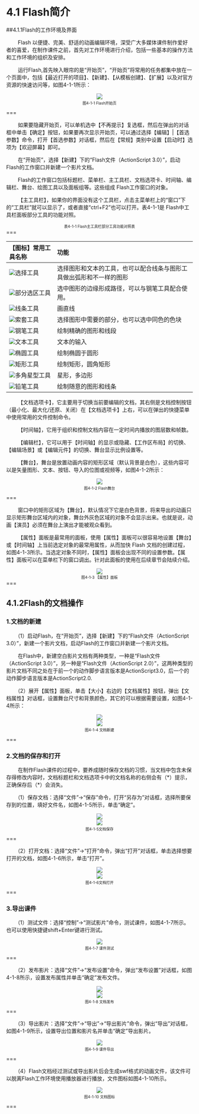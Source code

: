 # 4.1 Flash简介

##4.1.1Flash的工作环境及界面

&nbsp;&nbsp;&nbsp;&nbsp;&nbsp;&nbsp;&nbsp;&nbsp;Flash 以便捷、完美、舒适的动画编辑环境，深受广大多媒体课件制作爱好者的喜爱，在制作课件之前，首先对工作环境进行介绍，包括一些基本的操作方法和工作环境的组织及安排。

&nbsp;&nbsp;&nbsp;&nbsp;&nbsp;&nbsp;&nbsp;&nbsp;运行Flash,首先映入眼帘的是“开始页”，“开始页”将常用的任务都集中放在一个页面中，包括【最近打开的项目】、【新建】、【从模板创建】、【扩展】以及对官方资源的快速访问等，如图4-1-1所示：

<div align="center"><img src="/assets/4-1-1.jpg"><p style="text-align:center; font-size:10px; margin-top:2px">图4-1-1  Flash开始页</p></div>
===

&nbsp;&nbsp;&nbsp;&nbsp;&nbsp;&nbsp;&nbsp;&nbsp;如果要隐藏开始页，可以单机选中【不再提示】复选框，然后在弹出的对话框中单击【确定】按钮，如果要再次显示开始页，可以通过选择【编辑】\|【首选参数】命令，打开【首选参数】对话框，然后在【常规】类别中设置【启动时】选项为【欢迎屏幕】即可。

&nbsp;&nbsp;&nbsp;&nbsp;&nbsp;&nbsp;&nbsp;&nbsp;在“开始页”，选择【新建】下的“Flash文件（ActionScript 3.0）”，启动Flash的工作窗口并新建一个影片文档。

&nbsp;&nbsp;&nbsp;&nbsp;&nbsp;&nbsp;&nbsp;&nbsp;Flash的工作窗口包括标题栏、菜单栏、主工具栏、文档选项卡、时间轴、编辑栏、舞台、绘图工具以及面板组等。这些组成 Flash工作窗口的对象。

&nbsp;&nbsp;&nbsp;&nbsp;&nbsp;&nbsp;&nbsp;&nbsp;【主工具栏】，如果你的界面没有这个工具栏，点击主菜单栏上的“窗口”下的“工具栏”就可以显示了，或者直接“ctrl+F2”也可以打开。表4-1-1是 Flash中工具栏面板部分工具的功能对照。

<div align="center"><span style="font-size:10px">表4-1-1  Flash主工具栏部分工具功能对照表</span></div>
===

| 【图标】常用工具名称 | 功能 |
| :--- | :--- |
| ![](/assets/4-0-2.png)选择工具 | 选择图形和文本的工具，也可以配合线条与图形工具做出弧形和不一样的图形 |
| ![](/assets/4-0-3.png)部分选区工具 | 选中图形的边缘形成路径，可以与钢笔工具配合使用。 |
| ![](/assets/4-0-4.png)线条工具 | 画直线 |
| ![](/assets/4-0-5.png)索套工具 | 选择图形中需要的部分，也可以选中同色的色块 |
| ![](/assets/4-0-6.png)钢笔工具 | 绘制精确的图形和线段 |
| ![](/assets/4-0-7.png)文本工具 | 文本的输入 |
| ![](/assets/4-0-8.png)椭圆工具 | 绘制椭圆于圆形 |
| ![](/assets/4-0-9.png)矩形工具 | 绘制矩形，圆角矩形 |
| ![](/assets/4-0-10.png)多角星型工具 | 星形，多边形 |
| ![](/assets/4-0-11.png)铅笔工具 | 绘制随意的图形和线条 |

&nbsp;&nbsp;&nbsp;&nbsp;&nbsp;&nbsp;&nbsp;&nbsp;【文档选项卡】，它主要用于切换当前要编辑的文档，其右侧是文档控制按钮（最小化、最大化/还原、关闭）在【文档选项卡】上右，可以在弹出的快捷菜单中使用常用的文件控制命令。

&nbsp;&nbsp;&nbsp;&nbsp;&nbsp;&nbsp;&nbsp;&nbsp;【时间轴】，它用于组织和控制文档内容在一定时间内播放的图层数和帧数。

&nbsp;&nbsp;&nbsp;&nbsp;&nbsp;&nbsp;&nbsp;&nbsp;【编辑栏】，它可以用于【时间轴】的显示或隐藏、【工作区布局】的切换、【编辑场景】或【编辑元件】的切换、舞台显示比例设置等。

&nbsp;&nbsp;&nbsp;&nbsp;&nbsp;&nbsp;&nbsp;&nbsp;【舞台】，舞台是放置动画内容的矩形区域（默认背景是白色），这些内容可以是矢量图形、文本、按钮、导入的位图或视频等，如图4-1-2所示：

<div align="center"><img src="/assets/4-1-2.png"><p style="text-align:center; font-size:10px; margin-top:2px">图4-1-2 Flash舞台</p></div>
===

&nbsp;&nbsp;&nbsp;&nbsp;&nbsp;&nbsp;&nbsp;&nbsp;窗口中的矩形区域为【舞台】，默认情况下它是白色背景，将来导出的动画只显示矩形舞台区域内的对象，舞台外灰色区域的对象不会显示出来。也就是说，动画【演员】必须在舞台上演出才能被观众看到。  

&nbsp;&nbsp;&nbsp;&nbsp;&nbsp;&nbsp;&nbsp;&nbsp;【属性】面板是最常用的面板，使用【属性】面板可以很容易地设置【舞台】或【时间轴】上当前选定对象的最常用属性，从而加快 Flash 文档的创建过程，如图4-1-3所示。当选定对象不同时，【属性】面板会出现不同的设置参数。【属性】面板可以在菜单栏下的窗口调出。针对此面板的使用在后续章节会陆续介绍。

<div align="center"><img src="/assets/4-1-3.png"></div>
<div align="center"><span style="font-size:10px">图4-1-3 【属性】面板</span></div>
===

## 4.1.2Flash的文档操作

### 1.文档的新建

&nbsp;&nbsp;&nbsp;&nbsp;&nbsp;&nbsp;（1）启动Flash，在“开始页”，选择【新建】下的“Flash文件（ActionScript 3.0）”，新建一个影片文档，启动Flash的工作窗口并新建一个影片文档。

&nbsp;&nbsp;&nbsp;&nbsp;&nbsp;&nbsp;&nbsp;&nbsp;在Flash中，新建空白影片文档有两种类型，一种是“Flash文件（ActionScript 3.0）”，另一种是“Flash文件（ActionScript 2.0）”，这两种类型的影片文档不同之处在于前一个的动作脚步语言版本是ActionScript3.0，后一个的动作脚步语言版本是ActionScript2.0.

&nbsp;&nbsp;&nbsp;&nbsp;&nbsp;&nbsp;（2）展开【属性】面板，单击【大小】右边的【文档属性】按钮，弹出【文档属性】对话框，设置舞台尺寸和背景颜色，其它的可以根据需要设置，如图4-1-4所示：

<div align="center"><img src="/assets/4-1-4.png"></div>
<div align="center"><img src="/assets/4-1-5.png"><p style="text-align:center; font-size:10px; margin-top:2px">图4-1-4 文档新建</p></div>
===

### 2.文档的保存和打开

&nbsp;&nbsp;&nbsp;&nbsp;&nbsp;&nbsp;&nbsp;&nbsp;在制作Flash课件的过程中，要养成随时保存文档的习惯，当文档中包含未保存得修改内容时，文档标题栏和文档选项卡中的文档名称的右侧会有（\*）提示，正确保存后（\*）会消失。

&nbsp;&nbsp;&nbsp;&nbsp;&nbsp;&nbsp;（1）保存文档：选择“文件”→“保存”命令，打开“另存为”对话框，选择所要保存到的位置，填好文件名，如图4-1-5所示，单击“确定”。

<div align="center"><img src="/assets/4-1-6.png"></div>
<div align="center"><img src="/assets/4-1-7.png"><p style="text-align:center; font-size:10px; margin-top:2px">图4-1-5文档保存</p></div>
===

&nbsp;&nbsp;&nbsp;&nbsp;&nbsp;&nbsp;（2）打开文档：选择“文件”→“打开”命令，弹出“打开”对话框，单击选择想要打开的文档，如图4-1-6所示，单击“打开”。

<div align="center"><img src="/assets/4-1-8.png"></div>
<div align="center"><img src="/assets/4-1-9.png"><p style="text-align:center; font-size:10px; margin-top:2px">图4-1-6文档打开</p></div>
===

### 3.导出课件

&nbsp;&nbsp;&nbsp;&nbsp;&nbsp;&nbsp;（1）测试文件：选择“控制”→“测试影片”命令，测试课件，如图4-1-7所示。也可以使用快捷键shift+Enter键进行测试。

<div align="center"><img src="/assets/4-1-10.png"><p style="text-align:center; font-size:10px; margin-top:2px">图4-1-7 课件测试</p></div>
===

&nbsp;&nbsp;&nbsp;&nbsp;&nbsp;&nbsp;（2）发布影片：选择“文件”→“发布设置”命令，弹出“发布设置”对话框，如图4-1-8所示，设置发布属性并单击“确定”发布文件。

<div align="center"><img src="/assets/4-1-11.png"></div>
<div align="center"><img src="/assets/4-1-12.png"><p style="text-align:center; font-size:10px; margin-top:2px">图4-1-8 文档发布</p></div>
===

&nbsp;&nbsp;&nbsp;&nbsp;&nbsp;&nbsp;（3）导出影片：选择“文件”→“导出”→“导出影片”命令，弹出“导出”对话框，如图4-1-9所示，设置导出位置和影片名并单击“确定”导出影片。

<div align="center"><img src="/assets/4-1-13.png"><p style="text-align:center; font-size:10px; margin-top:2px">图4-1-9 课件导出</p></div>
===

&nbsp;&nbsp;&nbsp;&nbsp;&nbsp;&nbsp;（4）Flash文档经过测试或导出影片后会生成swf格式的动画文件，该文件可以脱离Flash工作环境使用播放器进行播放，文件图标如图4-1-10所示。

<div align="center"><img src="/assets/4-1-14.png"><p style="text-align:center; font-size:10px; margin-top:2px">图4-1-10 文档图标</p></div>
===
